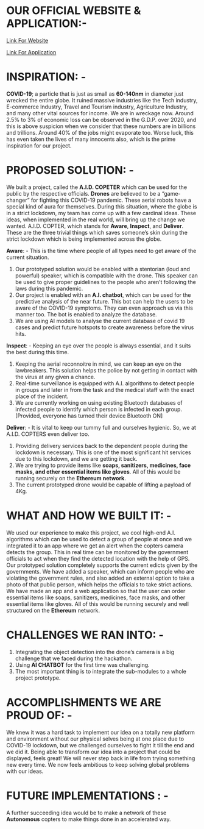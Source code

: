 

# OUR OFFICIAL WEBSITE & APPLICATION:-
   [Link For  Website](https://subrahmanyam01.github.io/Covid-19-Tool/index.html) 
   
   [Link For Application](https://drive.google.com/open?id=1NcWtqA1iIh-cKe2gxZb0FRdKxXw2k1lp) 
                
               
# INSPIRATION: -

**COVID-19**; a particle that is just as small as **60-140nm** in diameter just wrecked the entire globe. It ruined massive industries like the Tech industry, E-commerce Industry, Travel and Tourism industry, Agriculture Industry, and many other vital sources for income. We are in wreckage now. Around 2.5% to 3% of economic loss can be observed in the G.D.P. over 2020, and this is above suspicion when we consider that these numbers are in billions and trillions. Around 40% of the jobs might evaporate too. Worse luck, this has even taken the lives of many innocents also, which is the prime inspiration for our project.


# PROPOSED SOLUTION: -

We built a project, called the **A.I.D. COPETER** which can be used for the public by the respective officials. **Drones** are believed to be a “game-changer” for fighting this COVID-19 pandemic. These aerial robots have a special kind of aura for themselves. During this situation, where the globe is in a strict lockdown, my team has come up with a few cardinal ideas. These ideas, when implemented in the real world, will bring up the change we wanted. 
A.I.D. COPTER, which stands for **Aware**, **Inspect**, and **Deliver**. These are the three trivial things which saves someone’s skin during the strict lockdown which is being implemented across the globe. 

**Aware**: - This is the time where people of all types need to get aware of the current situation.
1. Our prototyped solution would be enabled with a stentorian (loud and powerful) speaker, which is compatible with the drone. This speaker can be used to give proper guidelines to the people who aren’t following the laws during this pandemic.
2. Our project is enabled with an **A.I. chatbot**, which can be used for the predictive analysis of the near future. This bot can help the users to be aware of the COVID-19 symptoms. They can even approach us via this manner too. The bot is enabled to analyze the database.
3. We are using AI models to analyse the current database of covid 19 cases and predict future hotspots to create awareness before the virus hits.

**Inspect**: -  Keeping an eye over the people is always essential, and it suits the best during this time.
1.  Keeping the aerial reconnoitre in mind, we can keep an eye on the lawbreakers. This solution helps the police by not getting in contact with the virus at any given a chance.
2. Real-time surveillance is equipped with A.I. algorithms to detect people in groups and later in from the task and the medical staff with the exact place of the incident.
3. We are currently working on using existing Bluetooth databases of infected people to identify which person is  infected in each group. [Provided, everyone has turned their device Bluetooth ON]

**Deliver**: - It is vital to keep our tummy full and ourselves hygienic. So, we at A.I.D. COPTERS even deliver too.
1. Providing delivery services back to the dependent people during the lockdown is necessary. This is one of the most significant hit services due to this lockdown, and we are getting it back.
2. We are trying to provide items like **soaps, sanitizers, medicines, face masks, and other essential items like gloves**. All of this would be running securely on the **Ethereum network**.
3. The current prototyped drone would be capable of lifting a payload of 4Kg.

# WHAT AND HOW WE BUILT IT: -
We used our experience to make this project, we cool high-end A.I. algorithms which can be used to detect a group of people at once and we integrated it to an app where we get an alert when the copters camera detects the group. This in real time can be monitored by the government officials to act when they find the detected location with the help of GPS. Our prototyped solution completely supports the current edicts given by the governments. We have added a speaker, which can inform people who are violating the government rules, and also added an external option to take a photo of that public person, which helps the officials to take strict actions. We have made an app and a web application so that the user can order essential items like soaps, sanitizers, medicines, face masks, and other essential items like gloves. All of this would be running securely and well structured on the **Ethereum** network.

# CHALLENGES WE RAN INTO: -

1. Integrating the object detection into the drone’s camera is a big challenge that we faced during the hackathon.
2. Using **AI CHATBOT** for the first time was challenging.
3. The most important thing is to integrate the sub-modules to a whole project prototype.


# ACCOMPLISHMENTS WE ARE PROUD OF: -

We knew it was a hard task to implement our idea on a totally new platform and environment without our physical selves being at one place due to COVID-19 lockdown, but we challenged ourselves to fight it till the end and we did it. Being able to transform our idea into a project that could be displayed, feels great! We will never step back in life from trying something new every time. We now feels ambitious to keep solving global problems with our ideas. 

 # FUTURE IMPLEMENTATIONS : -
A further succeeding idea would be to make a network of these **Autonomous** copters to make things done in an accelerated way.

